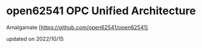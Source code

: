 # open62541 OPC Unified Architecture

Amalgamate [https://github.com/open62541/open62541]

updated on 2022/10/15
